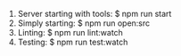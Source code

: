 1. Server starting with tools: $ npm run start
2. Simply starting: $ npm run open:src
3. Linting: $ npm run lint:watch
4. Testing: $ npm run test:watch
